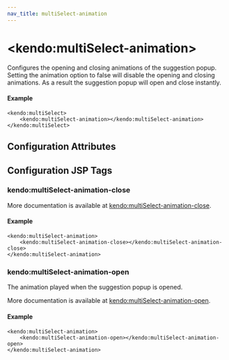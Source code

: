 ```yaml
---
nav_title: multiSelect-animation
---
```


# \<kendo:multiSelect-animation\>

Configures the opening and closing animations of the suggestion popup. Setting the animation option to false will disable the opening and closing animations. As a result the suggestion popup will open and close instantly.

#### Example
    <kendo:multiSelect>
        <kendo:multiSelect-animation></kendo:multiSelect-animation>
    </kendo:multiSelect>

## Configuration Attributes


##  Configuration JSP Tags

### kendo:multiSelect-animation-close



More documentation is available at [kendo:multiSelect-animation-close](/kendo-ui/api/wrappers/jsp/multiselect/animation-close).

#### Example

    <kendo:multiSelect-animation>
        <kendo:multiSelect-animation-close></kendo:multiSelect-animation-close>
    </kendo:multiSelect-animation>

### kendo:multiSelect-animation-open

The animation played when the suggestion popup is opened.

More documentation is available at [kendo:multiSelect-animation-open](/kendo-ui/api/wrappers/jsp/multiselect/animation-open).

#### Example

    <kendo:multiSelect-animation>
        <kendo:multiSelect-animation-open></kendo:multiSelect-animation-open>
    </kendo:multiSelect-animation>

